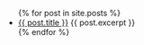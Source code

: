 <ul> 
  {% for post in site.posts %} 
    <li> 
      <a href="{{ post.url }}">{{ post.title }}</a> 
      {{ post.excerpt }} 
    </li> 
  {% endfor %} 
</ul>
